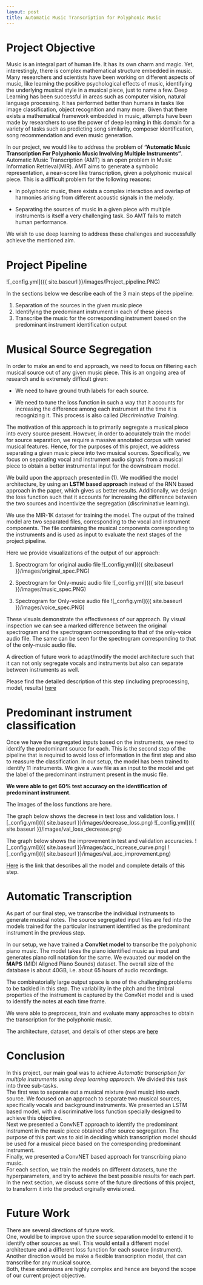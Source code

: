 ```yaml
---
layout: post
title: Automatic Music Transcription for Polyphonic Music
---
```


# Project Objective
Music is an integral part of human life. It has its own charm and magic. Yet, interestingly, there is complex mathematical structure embedded in music. Many researchers and scientists have been working on different aspects of music, like learning the positive psychological effects of music, identifying the underlying musical style in a musical piece, just to name a few. Deep Learning has been successful in areas such as computer vision, natural language processing. It has performed better than humans in tasks like image classification, object recognition and many more. Given that there exists a mathematical framework embedded in music, attempts have been made by researchers to use the power of deep learning in this domain for a variety of tasks such as predicting song similarity, composer identification, song recommendation and even music generation.

In our project, we would like to address the problem of **“Automatic Music Transcription For Polyphonic Music Involving Multiple Instruments”**. Automatic Music Transcription (AMT) is an open problem in Music Information Retrieval(MIR). AMT aims to generate a symbolic representation, a near-score like transcription, given a polyphonic musical piece. This is a difficult problem for the following reasons:
- In polyphonic music, there exists a complex interaction and overlap of harmonies arising from different acoustic signals in the melody.
+ Separating the sources of music in a given piece with multiple instruments is itself a very challenging task. So AMT fails to match human performance. 

We wish to use deep learning to address these challenges and successfully achieve the mentioned aim.

# Project Pipeline

![_config.yml]({{ site.baseurl }}/images/Project_pipeline.PNG)


In the sections below we describe each of the 3 main steps of the pipeline:
1. Separation of the sources in the given music piece
2. Identifying the predominant instrument in each of these pieces
3. Transcribe the music for the corresponding instrument based on the predominant instrument identification output

# Musical Source Segregation
In order to make an end to end approach, we need to focus on filtering each musical source out of any given music piece. This is an ongoing area of research and is extremely difficult given:
- We need to have ground truth labels for each source.
+ We need to tune the loss function in such a way that it accounts for increasing the difference among each instrument at the time it is recognizing it. This process is also called _Discriminative Training_. 

The motivation of this approach is to primarily segregate a musical piece into every source present. However, in order to accurately train the model for source separation, we require a massive annotated corpus with varied musical features. Hence, for the purposes of this project, we address separating a given music piece into two musical sources. Specifically, we focus on separating vocal and instrument audio signals from a musical piece to obtain a better instrumental input for the downstream model. 

We build upon the approach presented in (1). We modified the model architecture, by using an **LSTM based approach** instead of the RNN based approach in the paper, which gives us better results. Additionally, we design the loss function such that it accounts for increasing the difference between the two sources and incentivize the segregation (discriminative learning).

We use the MIR-1K dataset for training the model. The output of the trained model are two separated files, corresponding to the vocal and instrument components. The file containing the musical components corresponding to the instruments and is used as input to evaluate the next stages of the project pipeline. 

Here we provide visualizations of the output of our approach:

1. Spectrogram for original audio file
   ![_config.yml]({{ site.baseurl }}/images/original_spec.PNG)
   
2. Spectrogram for Only-music audio file
  ![_config.yml]({{ site.baseurl }}/images/music_spec.PNG)

3. Spectrogram for Only-voice audio file
  ![_config.yml]({{ site.baseurl }}/images/voice_spec.PNG)


These visuals demonstrate the effectiveness of our approach. By visual inspection we can see a marked difference between the original spectrogram and the spectrogram corresponding to that of the only-voice audio file. The same can be seen for the spectrogram corresponding to that of the only-music audio file.  

A direction of future work to adapt/modify the model architecture such that it can not only segregate vocals and instruments but also can separate between instruments as well. 

Please find the detailed description of this step (including preprocessing, model, results) [here](https://subhasreesengupta.github.io/source-separation/)

 
# Predominant instrument classification
Once we have the segregated inputs based on the instruments, we need to identify the predominant source for each. This is the second step of the pipeline that is required to avoid loss of information in the first step and also to reassure the classification. In our setup, the model has been trained to identify 11 instruments. We give a .wav file as an input to the model and get the label of the predominant instrument present in the music file.

**We were able to get 60% test accuracy on the identification of predominant instrument.**

The images of the loss functions are here.

The graph below shows the decrese in test loss and validation loss.
![_config.yml]({{ site.baseurl }}/images/decrease_loss.png)
![_config.yml]({{ site.baseurl }}/images/val_loss_decrease.png)

The graph below shows the improvement in test and validation accuracies.
![_config.yml]({{ site.baseurl }}/images/acc_increase_curve.png)
![_config.yml]({{ site.baseurl }}/images/val_acc_improvement.png)

[Here](https://subhasreesengupta.github.io/predominant-instrument/) is the link that describes all the model and complete details of this step.

# Automatic Transcription
As part of our final step, we transcribe the individual instruments to generate musical notes. The source segregated input files are fed into the models trained for the particular instrument identified as the predominant instrument in the previous step.

In our setup, we have trained a **ConvNet model** to transcribe the polyphonic piano music. The model takes the piano identified music as input and generates piano roll notation for the same. We evauated our model on the **MAPS** (MIDI Aligned Piano Sounds) dataset. The overall size of the database is about 40GB, i.e. about 65 hours of audio recordings.

The combinatorially large output space is one of the challenging problems to be tackled in this step. The variability in the pitch and the timbral properties of the instrument is captured by the ConvNet model and is used to identify the notes at each time frame.

We were able to preprocess, train and evaluate many approaches to obtain the transcription for the polyphonic music.

The architecture, dataset, and details of other steps are [here](https://subhasreesengupta.github.io/end-to-end-approach/)

# Conclusion

In this project, our main goal was to achieve _Automatic transcription for multiple instruments using deep learning approach_. We divided this task into three sub-tasks.   
The first was to separate out a musical mixture (real music) into each source. We focused on an approach to separate two musical sources, specifically vocals and background instruments. We presented an LSTM based model, with a  discriminative loss function specially designed to achieve this objective.   
Next we presented a ConvNET approach to identify the predominant instrument in the music piece obtained sfter source segregation. The purpose of this part was to aid in deciding which transcription model should be used for a musical piece based on the corresponding predominant instrument.  
Finally, we presented a ConvNET based approach for transcribing piano music.   
For each section, we train the models on different datasets, tune the hyperparameters, and try to achieve the best possible results for each part.  
In the next section, we discuss some of the future directions of this project, to transform it into the product orginally envisioned.

# Future Work

There are several directions of future work.  
One, would be to improve upon the source separation model to extend it to identify other sources as well. This would entail a different model architecture and a different loss function for each source (instrument).  
Another direction would be make a flexible transcription model, that can transcribe for any musical source.   
Both, these extensions are highly complex and hence are beyond the scope of our current project objective.

